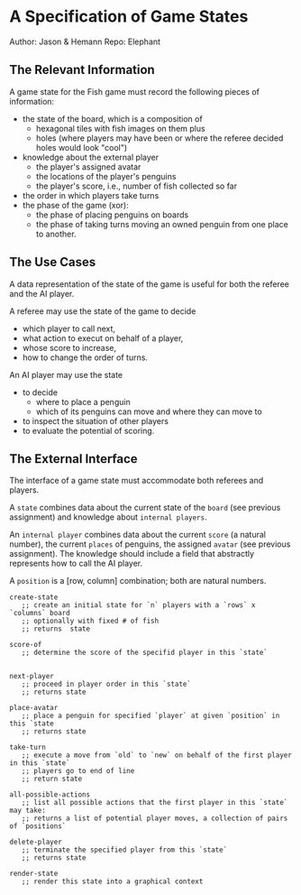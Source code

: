 # A Specification of Game States

Author: Jason & Hemann
Repo: Elephant 

## The Relevant Information 

A game state for the Fish game must record the following pieces of information:

- the state of the board, which is a composition of
  - hexagonal tiles with fish images on them plus
  - holes (where players may have been or where the referee decided holes would look "cool")
- knowledge about the external player
  - the player's assigned avatar
  - the locations of the player's penguins
  - the player's score, i.e., number of fish collected so far
- the order in which players take turns
- the phase of the game (xor):
  - the phase of placing penguins on boards
  - the phase of taking turns moving an owned penguin from one place to another.


## The Use Cases

A data representation of the state of the game is useful for both the
referee and the AI player.

A referee may use the state of the game to decide

- which player to call next,
- what action to execut on behalf of a player, 
- whose score to increase,
- how to change the order of turns.

An AI player may use the state

- to decide
  - where to place a penguin 
  - which of its penguins can move and where they can move to 
- to inspect the situation of other players
- to evaluate the potential of scoring.

## The External Interface

The interface of a game state must accommodate both referees and players.

A `state` combines data about the current state of the `board` (see
previous assignment) and knowledge about `internal players`.

An `internal player` combines data about the current `score` (a
natural number), the current `places` of penguins, the assigned
`avatar` (see previous assignment). The knowledge should include a
field that abstractly represents how to call the AI player. 


A `position` is a [row, column] combination; both are natural numbers.  

```
create-state
   ;; create an initial state for `n` players with a `rows` x `columns` board 
   ;; optionally with fixed # of fish
   ;; returns  state 

score-of
   ;; determine the score of the specifid player in this `state`


next-player
   ;; proceed in player order in this `state` 
   ;; returns state 

place-avatar
   ;; place a penguin for specified `player` at given `position` in this `state
   ;; returns state 

take-turn
   ;; execute a move from `old` to `new` on behalf of the first player in this `state`
   ;; players go to end of line
   ;; return state 
  
all-possible-actions 
   ;; list all possible actions that the first player in this `state` may take:
   ;; returns a list of potential player moves, a collection of pairs of `positions`

delete-player
   ;; terminate the specified player from this `state`
   ;; returns state 

render-state
   ;; render this state into a graphical context 
```


